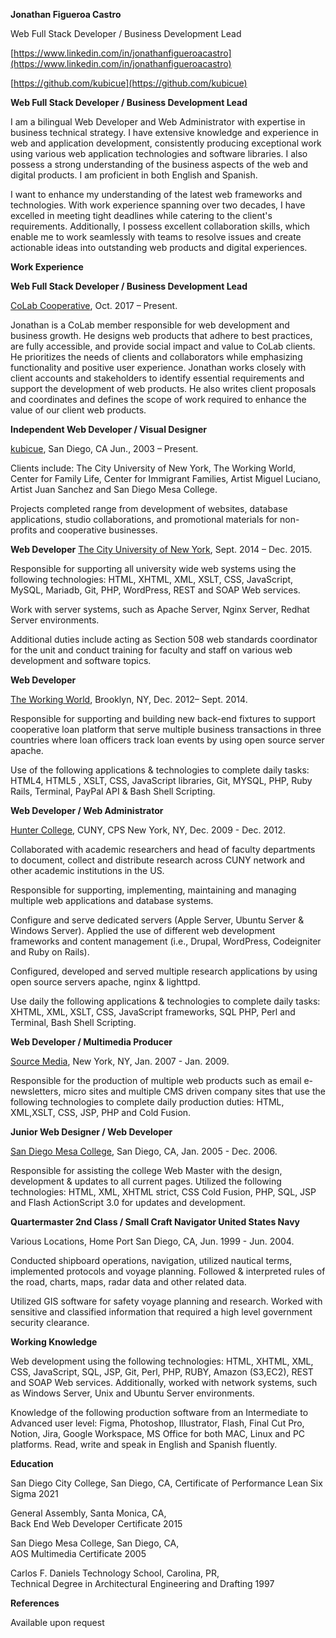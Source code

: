 **Jonathan Figueroa Castro**

Web Full Stack Developer / Business Development Lead

<!--5244 Pirotte Drive San Diego, CA, 92105  
347 731-7106
 
[jonathanfigueroacastro@gmail.com](mailto:jonathanfigueroacastro@gmail.com)-->

[https://www.linkedin.com/in/jonathanfigueroacastro](https://www.linkedin.com/in/jonathanfigueroacastro)

[https://github.com/kubicue](https://github.com/kubicue)

**Web Full Stack Developer / Business Development Lead**

I am a bilingual Web Developer and Web Administrator with expertise in business technical strategy. I have extensive knowledge and experience in web and application development, consistently producing exceptional work using various web application technologies and software libraries. I also possess a strong understanding of the business aspects of the web and digital products. I am proficient in both English and Spanish.

I want to enhance my understanding of the latest web frameworks and technologies. With work experience spanning over two decades, I have excelled in meeting tight deadlines while catering to the client's requirements. Additionally, I possess excellent collaboration skills, which enable me to work seamlessly with teams to resolve issues and create actionable ideas into outstanding web products and digital experiences.

**Work Experience**

**Web Full Stack Developer / Business Development Lead**

[CoLab Cooperative](http://colab.coop), Oct. 2017 – Present.

Jonathan is a CoLab member responsible for web development and business growth. He designs web products that adhere to best practices, are fully accessible, and provide social impact and value to CoLab clients. He prioritizes the needs of clients and collaborators while emphasizing functionality and positive user experience. Jonathan works closely with client accounts and stakeholders to identify essential requirements and support the development of web products. He also writes client proposals and coordinates and defines the scope of work required to enhance the value of our client web products. 

**Independent Web Developer / Visual Designer**


[kubicue](http://kubicue.com), San Diego, CA  Jun., 2003 – Present.


Clients include: The City University of New York, The Working World, Center for Family Life, Center for Immigrant Families, Artist Miguel Luciano, Artist Juan Sanchez and San Diego Mesa College. 

Projects completed range from development of websites, database applications, studio collaborations, and promotional materials for non-profits and cooperative businesses.

**Web Developer**
[The City University of New York](http://cuny.edu), Sept. 2014 – Dec. 2015.


Responsible for supporting all university wide web systems using the following technologies: HTML, XHTML, XML, XSLT, CSS, JavaScript, MySQL, Mariadb, Git, PHP, WordPress, REST and SOAP Web services. 

Work with server systems, such as Apache Server, Nginx Server, Redhat Server environments. 

Additional duties include acting as Section 508 web standards coordinator for the unit and conduct training for faculty and staff on various web development and software topics.


**Web Developer**


[The Working World](http://theworkingworld.org), Brooklyn, NY, Dec. 2012– Sept. 2014.


Responsible for supporting and building new back-end fixtures to support cooperative loan platform that serve multiple business transactions in three countries where loan officers track loan events by using open source server apache. 

Use of the following applications & technologies to complete daily tasks: HTML4, HTML5 , XSLT, CSS, JavaScript libraries, Git, MYSQL, PHP, Ruby Rails, Terminal, PayPal API & Bash Shell Scripting.

**Web Developer / Web Administrator**


[Hunter College](http://hunter.cuny.edu), CUNY, CPS New York, NY, Dec. 2009 - Dec. 2012.


Collaborated with academic researchers and head of faculty departments to document, collect and distribute research across CUNY network and other academic institutions in the US. 

Responsible for supporting, implementing, maintaining and managing multiple web applications and database systems. 

Configure and serve dedicated servers (Apple Server, Ubuntu Server & Windows Server). Applied the use of different web development frameworks and content management (i.e., Drupal, WordPress, Codeigniter and Ruby on Rails).

Configured, developed and served multiple research applications by using open source servers apache, nginx & lighttpd. 

Use daily the following applications & technologies to complete daily tasks: XHTML, XML, XSLT, CSS, JavaScript frameworks, SQL PHP, Perl and Terminal, Bash Shell Scripting.


**Web Developer / Multimedia Producer**

[Source Media](http://sourcemedia.com), New York, NY, Jan. 2007 - Jan. 2009.

         
Responsible for the production of multiple web products such as email e-newsletters, micro sites and multiple CMS driven company sites that use the following technologies to complete daily production duties: HTML, XML,XSLT, CSS, JSP, PHP and Cold Fusion.


**Junior Web Designer / Web Developer**


[San Diego Mesa College](http://www.sdmesa.edu/), San Diego, CA, Jan. 2005 - Dec. 2006.


Responsible for assisting the college Web Master with the design, development & updates to all current pages. Utilized the following technologies: HTML, XML, XHTML strict, CSS Cold Fusion, PHP, SQL, JSP and Flash ActionScript 3.0 for updates and development.


**Quartermaster 2nd Class / Small Craft Navigator United States Navy**


Various Locations, Home Port San Diego, CA, Jun. 1999 - Jun. 2004.


Conducted shipboard operations, navigation, utilized nautical terms, implemented protocols and voyage planning. Followed & interpreted rules of the road, charts, maps, radar data and other related data. 

Utilized GIS software for safety voyage planning and research. Worked with sensitive and classified information that required a high level government security clearance.


**Working Knowledge**


Web development using the following technologies: HTML, XHTML, XML, CSS, JavaScript, SQL, JSP, Git, Perl, PHP, RUBY, Amazon (S3,EC2), REST and SOAP Web services. Additionally, worked with network systems, such as Windows Server, Unix and Ubuntu Server environments. 

Knowledge of the following production software from an Intermediate to Advanced user level: Figma, Photoshop, Illustrator, Flash, Final Cut Pro, Notion, Jira, Google Workspace, MS Office for both MAC, Linux and PC platforms.
Read, write and speak in English and Spanish fluently.


**Education**

San Diego City College, San Diego, CA, 
Certificate of Performance Lean Six Sigma 2021

General Assembly, Santa Monica, CA,   
Back End Web Developer Certificate 2015 

San Diego Mesa College, San Diego, CA,  
AOS Multimedia Certificate 2005

Carlos F. Daniels Technology School, Carolina, PR,  
Technical Degree in Architectural Engineering and Drafting 1997


**References**

Available upon request

